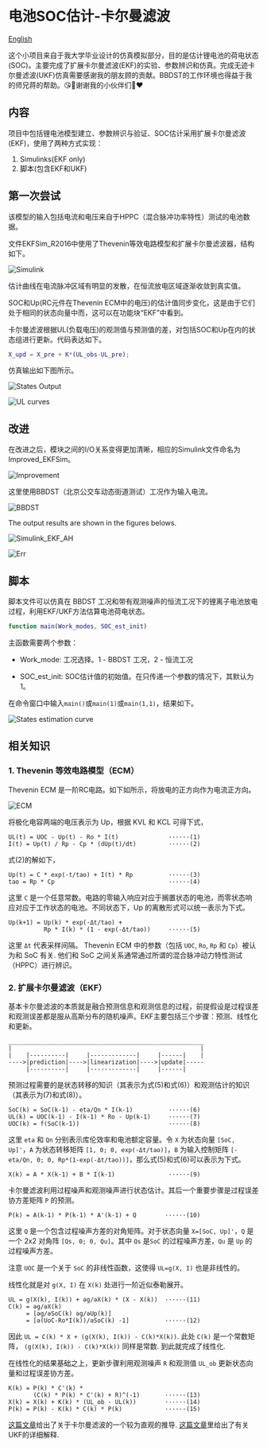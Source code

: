 # 电池SOC估计-卡尔曼滤波

[English](./README.md)

这个小项目来自于我大学毕业设计的仿真模拟部分，目的是估计锂电池的荷电状态(SOC)。主要完成了扩展卡尔曼滤波(EKF)的实验、参数辨识和仿真。完成无迹卡尔曼滤波(UKF)仿真需要感谢我的朋友顾的贡献。BBDST的工作环境也得益于我的师兄蒋的帮助。😘🔋谢谢我的小伙伴们🔋❤
## 内容

项目中包括锂电池模型建立、参数辨识与验证、SOC估计采用扩展卡尔曼滤波(EKF)，使用了两种方式实现：

1. Simulinks(EKF only)
2. 脚本(包含EKF和UKF)

## 第一次尝试

该模型的输入包括电流和电压来自于HPPC（混合脉冲功率特性）测试的电池数据。

文件EKFSim_R2016中使用了Thevenin等效电路模型和扩展卡尔曼滤波器，结构如下。

![Simulink](./imgs/simulink.jpg)

估计曲线在电流脉冲区域有明显的发散，在恒流放电区域逐渐收敛到真实值。

SOC和Up(RC元件在Thevenin ECM中的电压)的估计值同步变化，这是由于它们处于相同的状态向量中而，这可以在功能块“EKF”中看到。

卡尔曼滤波根据UL(负载电压)的观测值与预测值的差，对包括SOC和Up在内的状态组进行更新。代码表达如下。  

```matlab
X_upd = X_pre + K*(UL_obs-UL_pre);
```

仿真输出如下图所示。

![States Output](./imgs/SimOutput.jpg)

![UL curves](./imgs/UL.jpg)

## 改进

在改进之后，模块之间的I/O关系变得更加清晰，相应的Simulink文件命名为Improved_EKFSim。

![Improvement](./imgs/ImprovedSim.jpg)

这里使用BBDST（北京公交车动态街道测试）工况作为输入电流。

![BBDST](./imgs/BBDST.jpg)

The output results are shown in the figures belows.

![Simulink_EKF_AH](./imgs/Simulink_EKF_AH.jpg)

![Err](./imgs/Error_EKF_AH.jpg)

## 脚本

脚本文件可以仿真在 BBDST 工况和带有观测噪声的恒流工况下的锂离子电池放电过程，利用EKF/UKF方法估算电池荷电状态。

```matlab
function main(Work_modes, SOC_est_init)
```

主函数需要两个参数：

- Work_mode: 工况选择。1 - BBDST 工况，2 - 恒流工况

- SOC_est_init: SOC估计值的初始值。在只传递一个参数的情况下，其默认为1。

在命令窗口中输入`main()`或`main(1)`或`main(1,1)`，结果如下。

![States estimation curve](./imgs/SimResult.jpg)

## 相关知识

### 1. Thevenin 等效电路模型（ECM）

Thevenin ECM 是一阶RC电路。如下如所示，将放电的正方向作为电流正方向。

![ECM](./imgs/Thevenin_equivalent_circuit.jpg)

将极化电容两端的电压表示为 Up，根据 KVL 和 KCL 可得下式，

```
UL(t) = UOC - Up(t) - Ro * I(t)              ······(1)
I(t) = Up(t) / Rp - Cp * (dUp(t)/dt)         ······(2)
```

式(2)的解如下，

```
Up(t) = C * exp(-t/tao) + I(t) * Rp          ······(3)
tao = Rp * Cp                                ······(4)
```

这里 `C` 是一个任意常数。电路的零输入响应对应于搁置状态的电池，而零状态响应对应于工作状态的电池。不同状态下，Up 的离散形式可以统一表示为下式。

```
Up(k+1) = Up(k) * exp(-Δt/tao) + 
          Rp * I(k) * (1 - exp(-Δt/tao))     ······(5)
```

这里 `Δt` 代表采样间隔。 Thevenin ECM 中的参数（包括 `UOC`, `Ro`, `Rp` 和 `Cp`）被认为和 SoC 有关. 他们和 SoC 之间关系通常通过所谓的混合脉冲动力特性测试（HPPC）进行辨识。

### 2. 扩展卡尔曼滤波（EKF）

基本卡尔曼滤波的本质就是融合预测信息和观测信息的过程，前提假设是过程误差和观测误差都是服从高斯分布的随机噪声。EKF主要包括三个步骤：预测、线性化和更新。

```
_______________________________________________________
|                                                     |
|    |----------|     |-------------|     |------|    |
---->|prediction|---->|linearization|---->|update|-----
     |----------|     |-------------|     |------|
```

预测过程需要的是状态转移的知识（其表示为式(5)和式(6)）和观测估计的知识（其表示为(7)和式(8)）。

```
SoC(k) = SoC(k-1) - eta/Qn * I(k-1)          ······(6)
UL(k) = UOC(k-1) - I(k-1) * Ro - Up(k-1)     ······(7)
UOC(k) = f(SoC(k-1))                         ······(8)
```

这里 `eta` 和 `Qn` 分别表示库伦效率和电池额定容量。令 `X` 为状态向量 `[SoC, Up]'`，`A` 为状态转移矩阵 `[1, 0; 0, exp(-Δt/tao)]`，`B` 为输入控制矩阵 `[-eta/Qn, 0; 0, Rp*(1-exp(-Δt/tao))]`，那么式(5)和式(6)可以表示为下式。

```
X(k) = A * X(k-1) + B * I(k-1)               ······(9)
```

卡尔曼滤波利用过程噪声和观测噪声进行状态估计。其后一个重要步骤是过程误差协方差矩阵 `P` 的预测。

```
P(k) = A(k-1) * P(k-1) * A'(k-1) + Q        ······(10)
```

这里 `Q` 是一个包含过程噪声方差的对角矩阵。对于状态向量 `X=[SoC, Up]'`，`Q` 是一个 2x2 对角阵 `[Qs, 0; 0, Qu]`。其中 `Qs` 是`SoC` 的过程噪声方差，`Qu` 是 `Up` 的过程噪声方差。

注意 `UOC` 是一个关于 `SoC` 的非线性函数，这使得 `UL=g(X, I)` 也是非线性的。

线性化就是对 `g(X, I)` 在 `X(k)` 处进行一阶近似泰勒展开。

```
UL = g(X(k), I(k)) + əg/əX(k) * (X - X(k))  ······(11)
C(k) = əg/əX(k)
     = [əg/əSoC(k) əg/əUp(k)]
     = [ə(UoC-Ro*I(k))/əSoC(k) -1]          ······(12)
```

因此 `UL = C(k) * X + (g(X(k), I(k)) - C(k)*X(k))`. 此处 `C(k)` 是一个常数矩阵， `(g(X(k), I(k)) - C(k)*X(k))` 同样是常数. 到此就完成了线性化.

在线性化的结果基础之上，更新步骤利用观测噪声 `R` 和观测值 `UL_ob` 更新状态向量和过程误差协方差。


```
K(k) = P(k) * C'(k) * 
       (C(k) * P(k) * C'(k) + R)^(-1)       ······(13)
X(k) = X(k) + K(k) * (UL_ob - UL(k))        ······(14)
P(k) = P(k) - K(k) * C(k) * P(k)            ······(15)
```

[这篇文章](https://courses.engr.illinois.edu/ece420/sp2017/UnderstandingKalmanFilter.pdf)给出了关于卡尔曼滤波的一个较为直观的推导. [这篇文章](https://www.cs.ubc.ca/~murphyk/Papers/Julier_Uhlmann_mar04.pdf)里给出了有关UKF的详细解释.
